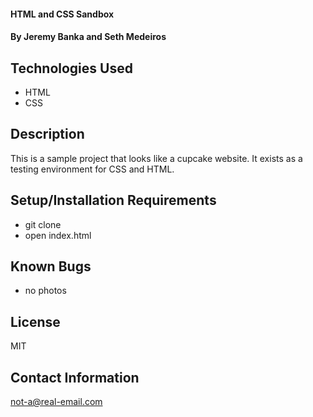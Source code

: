 #### HTML and CSS Sandbox

#### By Jeremy Banka and Seth Medeiros

## Technologies Used

* HTML
* CSS

## Description

This is a sample project that looks like a cupcake website. It exists as a testing environment for CSS and HTML.

## Setup/Installation Requirements

* git clone
* open index.html

## Known Bugs

* no photos

## License

MIT

## Contact Information

not-a@real-email.com